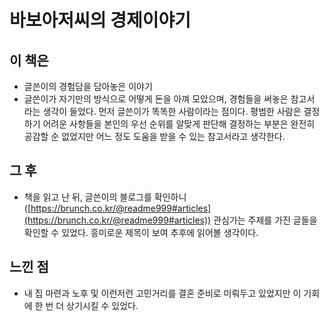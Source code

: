 # 바보아저씨의 경제이야기

## 이 책은

- 글쓴이의 경험담을 담아놓은 이야기
- 글쓴이가 자기만의 방식으로 어떻게 돈을 아껴 모았으며, 경험들을 써놓은 참고서 라는 생각이 들었다. 먼저 글쓴이가 똑똑한 사람이라는 점이다. 평범한 사람은 결정하기 어려운 사항들을 본인의 우선 순위를 알맞게 판단해 결정하는 부분은 완전히 공감할 순 없었지만 어느 정도 도움을 받을 수 있는 참고서라고 생각한다.

## 그 후

- 책을 읽고 난 뒤, 글쓴이의 블로그를 확인하니([https://brunch.co.kr/@readme999#articles](https://brunch.co.kr/@readme999#articles)) 관심가는 주제를 가진 글들을 확인할 수 있었다. 흥미로운 제목이 보여 추후에 읽어볼 생각이다.

## 느낀 점

- 내 집 마련과 노후 및 이런저런 고민거리를 결혼 준비로 미뤄두고 있었지만 이 기회에 한 번 더 상기시킬 수 있었다.
